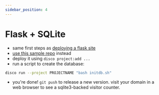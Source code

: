 ```yaml
---
sidebar_position: 4
---
```


# Flask + SQLite

- same first steps as [deploying a flask site](./deploying-a-flask-site)
- [use this sample repo](https://github.com/letsdiscodev/example-flask-sqlite-site) instead
- deploy it using `disco project:add ...`
- run a script to create the database:

```bash
disco run --project PROJECTNAME "bash initdb.sh"
```

- you're done! `git push` to release a new version. visit your domain in a web browser to see a sqlite3-backed visitor counter.